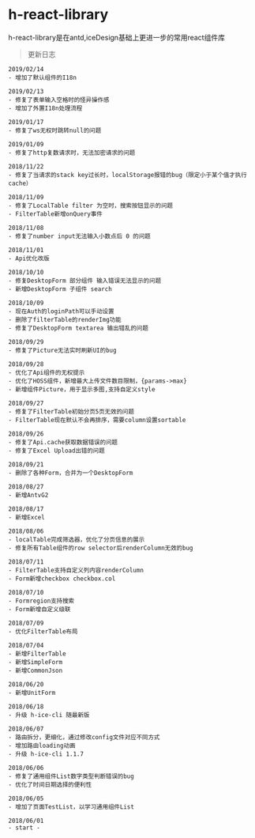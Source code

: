 # h-react-library
h-react-library是在antd,iceDesign基础上更进一步的常用react组件库

>更新日志

```
2019/02/14
- 增加了默认组件的I18n
```

```
2019/02/13
- 修复了表单输入空格时的怪异操作感
- 增加了外置I18n处理流程
```

```
2019/01/17
- 修复了ws无权时跳转null的问题
```

```
2019/01/09
- 修复了http复数请求时，无法加密请求的问题
```

```
2018/11/22
- 修复了当请求的stack key过长时，localStorage报错的bug（限定小于某个值才执行cache）
```

```
2018/11/09
- 修复了LocalTable filter 为空时，搜索按钮显示的问题
- FilterTable新增onQuery事件
```

```
2018/11/08
- 修复了number input无法输入小数点后 0 的问题
```

```
2018/11/01
- Api优化改版
```

```
2018/10/10
- 修复DesktopForm 部分组件 输入错误无法显示的问题
- 新增DesktopForm 子组件 search
```

```
2018/10/09
- 现在Auth的loginPath可以手动设置
- 删除了filterTable的renderImg功能
- 修复了DesktopForm textarea 输出错乱的问题
```

```
2018/09/29
- 修复了Picture无法实时刷新UI的bug
```

```
2018/09/28
- 优化了Api组件的无权提示
- 优化了HOSS组件，新增最大上传文件数目限制，{params->max}
- 新增组件Picture，用于显示多图,支持自定义style
```
```
2018/09/27
- 修复了FilterTable初始分页5页无效的问题
- FilterTable现在默认不会再排序，需要column设置sortable
```

```
2018/09/26
- 修复了Api.cache获取数据错误的问题
- 修复了Excel Upload出错的问题
```

```
2018/09/21
- 删除了各种Form，合并为一个DesktopForm
```
```
2018/08/27
- 新增AntvG2
```
```
2018/08/17
- 新增Excel
```
```
2018/08/06
- localTable完成筛选器，优化了分页信息的展示
- 修复所有Table组件的row selector后renderColumn无效的bug
```
```
2018/07/11
- FilterTable支持自定义列内容renderColumn
- Form新增checkbox checkbox.col
```
```
2018/07/10
- Formregion支持搜索
- Form新增自定义级联
```
```
2018/07/09
- 优化FilterTable布局
```
```
2018/07/04
- 新增FilterTable
- 新增SimpleForm
- 新增CommonJson
```
```
2018/06/20
- 新增UnitForm
```
```
2018/06/18
- 升级 h-ice-cli 随最新版
```
```
2018/06/07
- 路由拆分，更细化，通过修改config文件对应不同方式
- 增加路由loading动画
- 升级 h-ice-cli 1.1.7
```
```
2018/06/06
- 修复了通用组件List数字类型判断错误的bug
- 优化了时间日期选择的便利性
```
```
2018/06/05
- 增加了页面TestList，以学习通用组件List
```

```
2018/06/01
- start -
```
